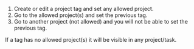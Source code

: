 1.  Create or edit a project tag and set any allowed project.
2.  Go to the allowed project(s) and set the previous tag.
3.  Go to another project (not allowed) and you will not be able to set
    the previous tag.

If a tag has no allowed project(s) it will be visible in any
project/task.
